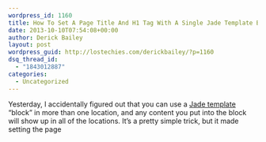 ```yaml
---
wordpress_id: 1160
title: How To Set A Page Title And H1 Tag With A Single Jade Template Block
date: 2013-10-10T07:54:08+00:00
author: Derick Bailey
layout: post
wordpress_guid: http://lostechies.com/derickbailey/?p=1160
dsq_thread_id:
  - "1843012887"
categories:
  - Uncategorized
---
```

Yesterday, I accidentally figured out that you can use a [Jade template](http://jade-lang.com/) &#8220;block&#8221; in more than one location, and any content you put into the block will show up in all of the locations. It&#8217;s a pretty simple trick, but it made setting the page <title> and <h1> title blocks in [SignalLeaf](http://signalleaf.com) a lot easier than I expected.

## Setup The Blocks

In your layout.jade file, add a `block title` to your `<title>` tag, and also in the body of your document where you want the page title to be displayed.

[gist id=6918552 file=layout.jade]

Notice the extra info that I included in the `<title>` tag. You can put whatever you want prior to, inside of, and after the `block title`  The resulting `<title>` tag will contain all of the content that you specify, including the content within the block, by default. This gives you a default page title for any page that forgets to include a `block title`.

## Set The Title In A Page

Once you have the layout set up, you can specify a `block title` in any content page that extends from the layout.

[gist id=6918552 file=somePage.jade]

When you do this, the result is a page that has both the `<title>` tag and the page&#8217;s `<h1>` title set to the same content.
